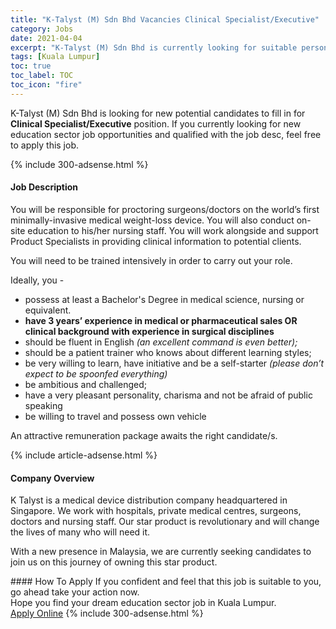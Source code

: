 ```yaml
---
title: "K-Talyst (M) Sdn Bhd Vacancies Clinical Specialist/Executive" 
category: Jobs 
date: 2021-04-04 
excerpt: "K-Talyst (M) Sdn Bhd is currently looking for suitable person to fill in the Clinical Specialist/Executive which positioned at Kuala Lumpur" 
tags: [Kuala Lumpur] 
toc: true 
toc_label: TOC 
toc_icon: "fire" 
--- 
```


<p>K-Talyst (M) Sdn Bhd is looking for new potential candidates to fill in for <b>Clinical Specialist/Executive</b> position. If you currently looking for new education sector job opportunities and qualified with the job desc, feel free to apply this job.
</p>{% include 300-adsense.html %} 
<div><div><h4>Job Description</h4></div><div><div><span><div><p>You will be responsible for proctoring surgeons/doctors on the world&#8217;s first minimally-invasive medical weight-loss device.&#160;You will also conduct on-site education to his/her nursing staff.&#160;You will work alongside and support Product Specialists in providing clinical information to potential clients.</p><p>You will need to be trained intensively in order to carry out your role.</p><p>Ideally, you -</p><ul><li>possess at least a Bachelor's Degree in medical science, nursing or equivalent.</li><li><strong>have 3 years&#8217; experience in medical or pharmaceutical sales OR clinical background with experience in surgical disciplines</strong></li><li>should be fluent in English <em>(an excellent command is even better);</em></li><li>should be a patient trainer who knows about different learning styles;</li><li>be very willing to learn, have initiative and be a self-starter <em>(please don&#8217;t expect to be spoonfed everything)</em></li><li>be ambitious and challenged;</li><li>have a very pleasant personality, charisma and not be afraid of public speaking</li><li>be willing to travel and possess own vehicle</li></ul><p>An attractive remuneration package awaits the right candidate/s.</p></div></span></div></div></div> 
{% include article-adsense.html %} 
<div><div><h4>Company Overview</h4></div><div><div><span><div><p>K Talyst is a medical device distribution company headquartered in Singapore.&#160;We work with hospitals, private medical centres, surgeons, doctors and nursing staff.&#160;Our star product is revolutionary and will change the lives of many who will need it.</p><p>With a new presence in Malaysia, we are currently seeking candidates to join us on this journey of owning this star product.</p></div></span></div></div></div> 
#### How To Apply 
If you confident and feel that this job is suitable to you, go ahead take your action now. <br/> 
Hope you find your dream education sector job in Kuala Lumpur. <br/> 
<a href="https://www.jobstreet.com.my/en/job/clinical-specialist-executive-4510725?jobId=jobstreet-my-job-4510725" class="btn btn--info" target="_blank" rel="nofollow noopenner">Apply Online</a> 
{% include 300-adsense.html %} 